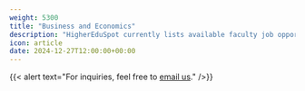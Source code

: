 ```yaml
---
weight: 5300
title: "Business and Economics"
description: "HigherEduSpot currently lists available faculty job opportunities in business and economics."
icon: article
date: 2024-12-27T12:00:00+00:00
---
```


{{< alert text="For inquiries, feel free to [email us](mailto:support@highereduspot.com)." />}}